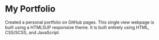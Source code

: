 # My Portfolio

Created a personal portfolio on GitHub pages. This single view webpage is built using a HTML5UP responsive theme.
It is built entirely using HTML, CSS/SCSS, and JavaScript.
